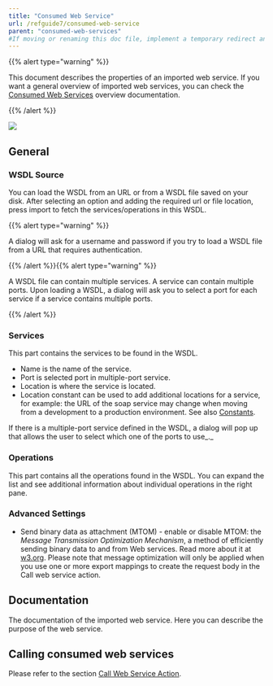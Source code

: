 ```yaml
---
title: "Consumed Web Service"
url: /refguide7/consumed-web-service
parent: "consumed-web-services"
#If moving or renaming this doc file, implement a temporary redirect and let the respective team know they should update the URL in the product. See Mapping to Products for more details.
---
```



{{% alert type="warning" %}}

This document describes the properties of an imported web service. If you want a general overview of imported web services, you can check the [Consumed Web Services](consumed-web-services) overview documentation.

{{% /alert %}}

![](attachments/16713734/16843949.png)

## General

### WSDL Source

You can load the WSDL from an URL or from a WSDL file saved on your disk. After selecting an option and adding the required url or file location, press import to fetch the services/operations in this WSDL.

{{% alert type="warning" %}}

A dialog will ask for a username and password if you try to load a WSDL file from a URL that requires authentication.

{{% /alert %}}{{% alert type="warning" %}}

A WSDL file can contain multiple services. A service can contain multiple ports. Upon loading a WSDL, a dialog will ask you to select a port for each service if a service contains multiple ports.

{{% /alert %}}

### Services

This part contains the services to be found in the WSDL.

*   Name is the name of the service.
*   Port is selected port in multiple-port service.
*   Location is where the service is located.
*   Location constant can be used to add additional locations for a service, for example: the URL of the soap service may change when moving from a development to a production environment. See also [Constants](constants).

If there is a multiple-port service defined in the WSDL, a dialog will pop up that allows the user to select which one of the ports to use_._

### Operations

This part contains all the operations found in the WSDL. You can expand the list and see additional information about individual operations in the right pane.

### Advanced Settings

*   Send binary data as attachment (MTOM) - enable or disable MTOM: the _Message Transmission Optimization Mechanism_, a method of efficiently sending binary data to and from Web services. Read more about it at [w3.org](https://www.w3.org/TR/soap12-mtom/). Please note that message optimization will only be applied when you use one or more export mappings to create the request body in the Call web service action.

## Documentation

The documentation of the imported web service. Here you can describe the purpose of the web service.

## Calling consumed web services

Please refer to the section [Call Web Service Action](call-web-service-action).
